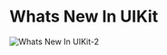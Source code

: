 # Whats New In UIKit

![Whats New In UIKit-2](https://user-images.githubusercontent.com/80469971/173292313-4510a319-4d32-49ac-a28f-466b092a0e5d.jpg)

